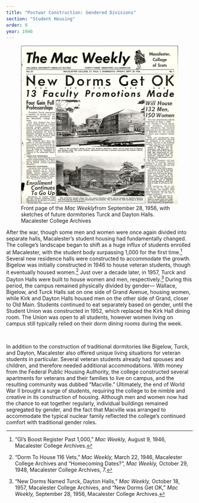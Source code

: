 ```yaml
---
title: "Postwar Construction: Gendered Divisions"
section: "Student Housing"
order: 9
year: 1946
---
```


<!-----

Yay, no errors, warnings, or alerts!

Conversion time: 0.262 seconds.


Using this Markdown file:

1. Paste this output into your source file.
2. See the notes and action items below regarding this conversion run.
3. Check the rendered output (headings, lists, code blocks, tables) for proper
   formatting and use a linkchecker before you publish this page.

Conversion notes:

* Docs to Markdown version 1.0β34
* Sat Apr 15 2023 16:45:07 GMT-0700 (PDT)
* Source doc: converter document
----->


<figure>
   <img src="/images/new-dorms-get-ok.png">
   <figcaption>
          Front page of the <i>Mac Weekly</i>from September 28, 1956, with sketches of future dormitories Turck and Dayton Halls. Macalester College Archives
   </figcaption>
</figure>

After the war, though some men and women were once again divided into separate halls, Macalester’s student housing had fundamentally changed. The college’s landscape began to shift as a huge influx of students enrolled at Macalester, with the student body surpassing 1,000 for the first time.[^1] Several new residence halls were constructed to accommodate the growth. Bigelow was initially constructed in 1946 to house veteran students, though it eventually housed women.[^2] Just over a decade later, in 1957, Turck and Dayton Halls were built to house women and men, respectively.[^3] During this period, the campus remained physically divided by gender— Wallace, Bigelow, and Turck Halls sat on one side of Grand Avenue, housing women, while Kirk and Dayton Halls housed men on the other side of Grand, closer to Old Main. Students continued to eat separately based on gender, until the Student Union was constructed in 1952, which replaced the Kirk Hall dining room. The Union was open to all students, however women living on campus still typically relied on their dorm dining rooms during the week. 

<br>

In addition to the construction of traditional dormitories like Bigelow, Turck, and Dayton, Macalester also offered unique living situations for veteran students in particular. Several veteran students already had spouses and children, and therefore needed additional accommodations. With money from the Federal Public Housing Authority, the college constructed several apartments for veterans and their families to live on campus, and the resulting community was dubbed “Macville.” Ultimately, the end of World War II brought a surge of students, requiring the college to be nimble and creative in its construction of housing. Although men and women now had the chance to eat together regularly, individual buildings remained segregated by gender, and the fact that Macville was arranged to accommodate the typical nuclear family reflected the college’s continued comfort with traditional gender roles.

[^1]:
    “GI’s Boost Register Past 1,000,” _Mac Weekly,_ August 9, 1946, Macalester College Archives.

[^2]:
     “Dorm To House 116 Vets,” _Mac Weekly,_ March 22, 1946, Macalester College Archives and “Homecoming Dates?”, _Mac Weekly,_ October 29, 1948, Macalester College Archives, 7.

[^3]:
     “New Dorms Named Turck, Dayton Halls,” _Mac Weekly,_ October 18, 1957, Macalester College Archives, and “New Dorms Get OK,” _Mac Weekly,_ September 28, 1956, Macalester College Archives.


